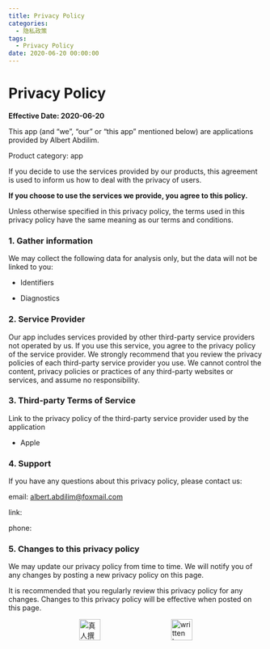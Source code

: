 ```yaml
---
title: Privacy Policy
categories:
  - 隐私政策
tags:
  - Privacy Policy
date: 2020-06-20 00:00:00
---
```


# Privacy Policy

**Effective Date: 2020-06-20**

This app (and “we”, “our” or “this app” mentioned below) are applications provided by Albert Abdilim.

Product category: app

If you decide to use the services provided by our products, this agreement is used to inform us how to deal with the privacy of users.

**If you choose to use the services we provide, you agree to this policy.**

Unless otherwise specified in this privacy policy, the terms used in this privacy policy have the same meaning as our terms and conditions.

### 1. Gather information

We may collect the following data for analysis only, but the data will not be linked to you:

- Identifiers

- Diagnostics

### 2. Service Provider

Our app includes services provided by other third-party service providers not operated by us. If you use this service, you agree to the privacy policy of the service provider. We strongly recommend that you review the privacy policies of each third-party service provider you use. We cannot control the content, privacy policies or practices of any third-party websites or services, and assume no responsibility.

### 3. Third-party Terms of Service

Link to the privacy policy of the third-party service provider used by the application

- Apple

### 4. Support

If you have any questions about this privacy policy, please contact us:

email: [albert.abdilim@foxmail.com](mailto:albert.abdilim@foxmail.com)

link:

phone:

### 5. Changes to this privacy policy

We may update our privacy policy from time to time. We will notify you of any changes by posting a new privacy policy on this page.

It is recommended that you regularly review this privacy policy for any changes. Changes to this privacy policy will be effective when posted on this page.

<div style="display: flex;align-items: center;justify-content: space-evenly;">
  <img src="https://mirror.ghproxy.com/https://raw.githubusercontent.com/L1cardo/l1cardo.github.io/blog/themes/butterfly/source/img/notbyai_cn.png" alt="真人撰写" style="height: 42px;">
  <img src="https://mirror.ghproxy.com/https://raw.githubusercontent.com/L1cardo/l1cardo.github.io/blog/themes/butterfly/source/img/notbyai_en.png" alt="written by human" style="height: 42px;">
</div>
